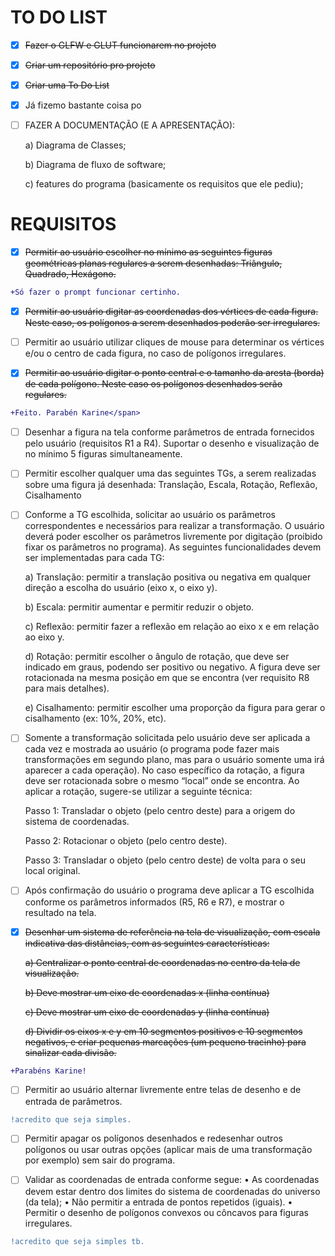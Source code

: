# TO DO LIST

- [x] ~~Fazer o GLFW e GLUT funcionarem no projeto~~
- [x] ~~Criar um repositório pro projeto~~
- [x] ~~Criar uma To Do List~~
- [x] Já fizemo bastante coisa po
- [ ] FAZER A DOCUMENTAÇÃO (E A APRESENTAÇÃO):

    a) Diagrama de Classes;
    
    b) Diagrama de fluxo de software;
    
    c) features do programa (basicamente os requisitos que ele pediu);
    

# REQUISITOS
- [x] ~~Permitir ao usuário escolher no mínimo as seguintes figuras geométricas planas regulares a serem desenhadas: Triângulo, Quadrado, Hexágono.~~
``` diff
+Só fazer o prompt funcionar certinho.
```

- [x] ~~Permitir ao usuário digitar as coordenadas dos vértices de cada figura. Neste caso, os polígonos a serem desenhados poderão ser irregulares.~~
- [ ] Permitir ao usuário utilizar cliques de mouse para determinar os vértices e/ou o centro de cada figura, no caso de polígonos irregulares.

- [x] ~~Permitir ao usuário digitar o ponto central e o tamanho da aresta (borda) de cada polígono. Neste caso os polígonos desenhados serão regulares.~~ 

``` diff
+Feito. Parabén Karine</span>
```
- [ ] Desenhar a figura na tela conforme parâmetros de entrada fornecidos pelo usuário (requisitos R1 a R4). Suportar o desenho e visualização de no mínimo 5 figuras simultaneamente.

- [ ] Permitir escolher qualquer uma das seguintes TGs, a serem realizadas sobre uma figura já desenhada: Translação, Escala, Rotação, Reflexão, Cisalhamento
- [ ] Conforme a TG escolhida, solicitar ao usuário os parâmetros correspondentes e necessários para realizar a transformação. O usuário deverá poder escolher os parâmetros livremente por digitação (proibido fixar os parâmetros no programa). 
As seguintes funcionalidades devem ser implementadas para cada TG:  

    a) Translação: permitir a translação positiva ou negativa em qualquer direção a  escolha do usuário (eixo x, o eixo y).

    b) Escala: permitir aumentar e permitir reduzir o objeto.

    c) Reflexão: permitir fazer a reflexão em relação ao eixo x e em relação ao eixo y.

    d) Rotação: permitir escolher o ângulo de rotação, que deve ser indicado em graus, podendo ser positivo ou negativo. A figura deve ser rotacionada na mesma posição em que se encontra (ver requisito R8 para mais detalhes).

    e) Cisalhamento: permitir escolher uma proporção da figura para gerar o cisalhamento (ex: 10%, 20%, etc). 

- [ ] Somente a transformação solicitada pelo usuário deve ser aplicada a cada vez e mostrada ao usuário (o programa pode fazer mais transformações em segundo plano, mas para o usuário somente uma irá aparecer a cada operação). 
No caso específico da rotação, a figura deve ser rotacionada sobre o mesmo “local” onde se encontra. Ao aplicar a rotação, sugere-se utilizar a seguinte técnica:

  Passo 1: Transladar o objeto (pelo centro deste) para a origem do sistema de coordenadas.

  Passo 2: Rotacionar o objeto (pelo centro deste).

  Passo 3: Transladar o objeto (pelo centro deste) de volta para o seu local original.

- [ ] Após confirmação do usuário o programa deve aplicar a TG escolhida conforme os parâmetros informados (R5, R6 e R7), e mostrar o resultado na tela.
- [x] ~~Desenhar um sistema de referência na tela de visualização, com escala indicativa das distâncias, com as seguintes características:~~

    ~~a) Centralizar o ponto central de coordenadas no centro da tela de visualização.~~

    ~~b) Deve mostrar um eixo de coordenadas x (linha contínua)~~

    ~~c) Deve mostrar um eixo de coordenadas y (linha contínua)~~

    ~~d) Dividir os eixos x e y em 10 segmentos positivos e 10 segmentos negativos, e criar pequenas marcações (um pequeno tracinho) para sinalizar cada divisão.~~

```diff
+Parabéns Karine!
```

- [ ] Permitir ao usuário alternar livremente entre telas de desenho e de entrada de parâmetros.
  
```diff
!acredito que seja simples.
``` 

- [ ] Permitir apagar os polígonos desenhados e redesenhar outros polígonos ou usar outras opções (aplicar mais de uma transformação por exemplo) sem sair do programa.

- [ ] Validar as coordenadas de entrada conforme segue:
    • As coordenadas devem estar dentro dos limites do sistema de coordenadas do universo (da tela);
    • Não permitir a entrada de pontos repetidos (iguais).
    • Permitir o desenho de polígonos convexos ou côncavos para figuras irregulares.

```diff
!acredito que seja simples tb.
```
